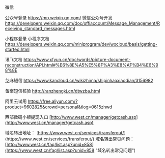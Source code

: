 微信

公众号登录 https://mp.weixin.qq.com/
微信公众号开发 https://developers.weixin.qq.com/doc/offiaccount/Message_Management/Receiving_standard_messages.html

小程序登录
小程序文档 https://developers.weixin.qq.com/miniprogram/dev/wxcloud/basis/getting-started.html

讯飞文档
https://www.xfyun.cn/doc/words/picture-document-reconstruction/API.html#%E6%8E%A5%E5%8F%A3%E8%AF%B4%E6%98%8E

芝麻短信
https://www.kancloud.cn/wikizhima/shipinhaoxiaodian/3156982

备案短信核验
http://ranzhengkj.cn/dtwzba.html

阿里云试用
https://free.aliyun.com/?product=9602825&crowd=personal&tlog=0615zhwd

西部数码小额提现入口
[http://www.west.cn/manager/getcash.asp](http://www.west.cn/manager/getcash.asp)

域名转出地址： [](https://www.west.cn/manager/domain/transferOut/ "域名转出")[https://www.west.cn/services/transferout/](https://www.west.cn/services/transferout/)
域名转出常见问题：[http://www.west.cn/faq/list.asp?unid=858](https://www.west.cn/faq/list.asp?unid=858 "域名转出常见问题")